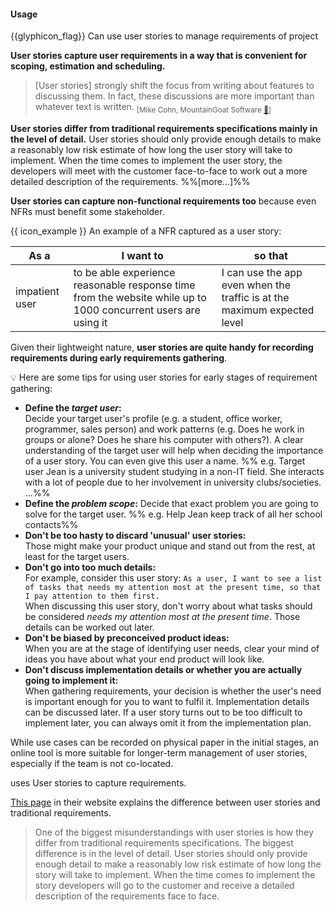 <div id="title">

#### Usage

</div>

<span id="prereqs"></span>

<span id="outcomes">{{glyphicon_flag}} Can use user stories to manage requirements of project</span>

<div id="body">

**User stories capture user requirements in a way that is convenient for <popover content="i.e. which features to include in the product">scoping</popover>, <popover content="i.e. how much effort each feature will take">estimation</popover> and <popover content="i.e. when to deliver each feature">scheduling</popover>.**

> [User stories] strongly shift the focus from writing about features to discussing them. In fact, these discussions are more important than whatever text is written. <sub>[Mike Cohn, MountainGoat Software [:link:](https://www.mountaingoatsoftware.com/agile/user-stories)]</sub>

**User stories differ from <popover content="e.g. a description of the requirements written in prose">traditional requirements specifications</popover> mainly in the level of detail.** User stories should only provide enough details to make a reasonably low risk estimate of how long the user story will take to implement. When the time comes to implement the user story, the developers will meet with the customer face-to-face  to work out a more detailed description of the requirements. %%[<trigger for="modal:xp-user-stories" trigger="click">more...</trigger>]%%

**User stories can capture non-functional requirements too** because even NFRs must benefit some stakeholder.

<tip-box>

{{ icon_example }} An example of a NFR captured as a user story:

As a | I want to | so that
-----|-----------|--------
impatient user | to be able experience reasonable response time from the website while up to 1000 concurrent users are using it | I can use the app even when the traffic is at the maximum expected level

</tip-box>

<div id="usageTips">

Given their lightweight nature, **user stories are quite handy for recording requirements during early requirements gathering**. 

<tip-box> 

:bulb: Here are some tips for using user stories for early stages of requirement gathering:

* **Define the _target user_:**  
  Decide your target user's profile (e.g. a student, office worker, programmer, sales person) and work patterns (e.g. Does he work in groups or alone? Does he share his computer with others?). A clear understanding of the target user will help when deciding the importance of a user story. You can even give this user a name. %%&nbsp;e.g. Target user Jean is a university student studying in a non-IT field. She interacts with a lot of people due to her involvement in university clubs/societies. ...%%
* **Define the _problem scope_:**
  Decide that exact problem you are going to solve for the target user. %%&nbsp;e.g. Help Jean keep track of all her school contacts%%
* **Don't be too hasty to discard 'unusual' user stories:**  
  Those might make your product unique and stand out from the rest, at least for the target users.
* **Don't go into too much details:**  
  For example, consider this user story: `As a user, I want to see a list of tasks that needs my attention most at the present time, so that I pay attention to them first.`<br> 
  When discussing this user story, don't worry about what tasks should be considered _needs my attention most at the present time_. Those details can be worked out later.
* **Don't be biased by preconceived product ideas:**  
  When you are at the stage of identifying user needs, clear your mind of ideas you have about what your end product will look like. 
* **Don't discuss implementation details or whether you are actually going to implement it:**  
  When gathering requirements, your decision is whether the user's need is important enough for you to want to fulfil it. Implementation details can be discussed later. If a user story turns out to be too difficult to implement later, you can always omit it from the implementation plan. 
   
</tip-box>

</div>

While use cases can be recorded on <tooltip content="e.g. index cards or sticky notes">physical paper</tooltip> in the initial stages, an online tool is more suitable for longer-term management of user stories, especially if the team is not <tooltip content="physically in the same location">co-located</tooltip>.

<panel header="**Tool Examples**: How to use some example online tools to manage user stories" alt="tool examples">
  <include src="tools.md" />
</panel>

<modal id="modal:xp-user-stories" title=":bookmark: User stories vs traditional requirement specifications, according to XP">

<include src="../../../common/popOvers.md#xp" inline /> uses User stories to capture requirements.

[This page](http://www.extremeprogramming.org/rules/userstories.html) in their website explains the difference between user stories and traditional requirements.

>One of the biggest misunderstandings with user stories is how they differ from traditional requirements specifications. The biggest difference is in the level of detail. User stories should only provide enough detail to make a reasonably low risk estimate of how long the story will take to implement. When the time comes to implement the story developers will go to the customer and receive a detailed description of the requirements face to face.

</modal>

</div>

<div id="extras">
  <include src="resources.md" />
</div>